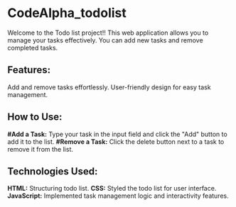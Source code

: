 # CodeAlpha_todolist
Welcome to the Todo list project!!
This web application allows you to manage your tasks effectively. You can add new tasks and remove completed tasks.

## Features:
Add and remove tasks effortlessly.
User-friendly design for easy task management.

## How to Use:
**#Add a Task:** Type your task in the input field and click the "Add" button to add it to the list.
**#Remove a Task:** Click the delete button next to a task to remove it from the list.

## Technologies Used:
**HTML:** Structuring todo list.
**CSS:** Styled the todo list for user interface.
**JavaScript:** Implemented task management logic and interactivity features.



